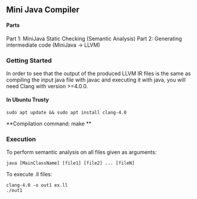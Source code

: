 ## Mini Java Compiler

#### Parts 

Part 1: MiniJava Static Checking (Semantic Analysis)
Part 2: Generating intermediate code (MiniJava -> LLVM)

### Getting Started

In order to see that the output of the produced LLVM IR files is the same as compiling the input java file with javac and executing it with java, you will need Clang with version >=4.0.0.

#### In Ubuntu Trusty
```
sudo apt update && sudo apt install clang-4.0
```

**Compilation command: make **

### Execution

To perform semantic analysis on all files given as arguments:

```
java [MainClassName] [file1] [file2] ... [fileN]
```
To execute .ll files:

``` 
clang-4.0 -o out1 ex.ll
./out1
```

